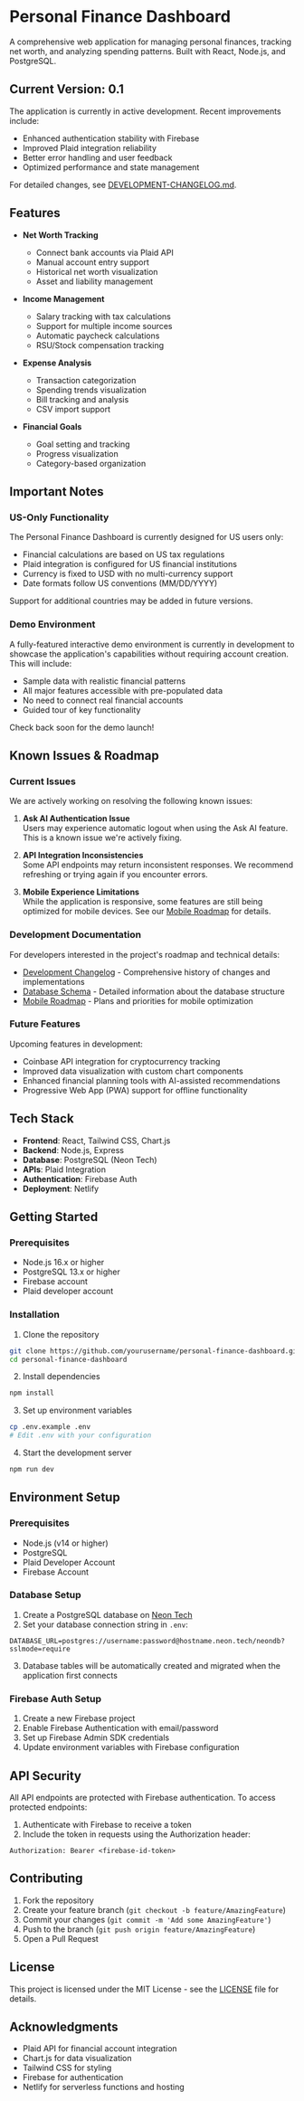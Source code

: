 # Personal Finance Dashboard

A comprehensive web application for managing personal finances, tracking net worth, and analyzing spending patterns. Built with React, Node.js, and PostgreSQL.

## Current Version: 0.1

The application is currently in active development. Recent improvements include:
- Enhanced authentication stability with Firebase
- Improved Plaid integration reliability
- Better error handling and user feedback
- Optimized performance and state management

For detailed changes, see [DEVELOPMENT-CHANGELOG.md](DEVELOPMENT-CHANGELOG.md).

## Features

- **Net Worth Tracking**
  - Connect bank accounts via Plaid API
  - Manual account entry support
  - Historical net worth visualization
  - Asset and liability management

- **Income Management**
  - Salary tracking with tax calculations
  - Support for multiple income sources
  - Automatic paycheck calculations
  - RSU/Stock compensation tracking

- **Expense Analysis**
  - Transaction categorization
  - Spending trends visualization
  - Bill tracking and analysis
  - CSV import support

- **Financial Goals**
  - Goal setting and tracking
  - Progress visualization
  - Category-based organization

## Important Notes

### US-Only Functionality
The Personal Finance Dashboard is currently designed for US users only:
- Financial calculations are based on US tax regulations
- Plaid integration is configured for US financial institutions
- Currency is fixed to USD with no multi-currency support
- Date formats follow US conventions (MM/DD/YYYY)

Support for additional countries may be added in future versions.

### Demo Environment
A fully-featured interactive demo environment is currently in development to showcase the application's capabilities without requiring account creation. This will include:
- Sample data with realistic financial patterns
- All major features accessible with pre-populated data
- No need to connect real financial accounts
- Guided tour of key functionality

Check back soon for the demo launch!

## Known Issues & Roadmap

### Current Issues
We are actively working on resolving the following known issues:

1. **Ask AI Authentication Issue**  
   Users may experience automatic logout when using the Ask AI feature. This is a known issue we're actively fixing.

2. **API Integration Inconsistencies**  
   Some API endpoints may return inconsistent responses. We recommend refreshing or trying again if you encounter errors.

3. **Mobile Experience Limitations**  
   While the application is responsive, some features are still being optimized for mobile devices. See our [Mobile Roadmap](MOBILE-ROADMAP.md) for details.

### Development Documentation
For developers interested in the project's roadmap and technical details:

- [Development Changelog](DEVELOPMENT-CHANGELOG.md) - Comprehensive history of changes and implementations
- [Database Schema](DATABASE-SCHEMA.md) - Detailed information about the database structure
- [Mobile Roadmap](MOBILE-ROADMAP.md) - Plans and priorities for mobile optimization

### Future Features
Upcoming features in development:
- Coinbase API integration for cryptocurrency tracking
- Improved data visualization with custom chart components
- Enhanced financial planning tools with AI-assisted recommendations
- Progressive Web App (PWA) support for offline functionality

## Tech Stack

- **Frontend**: React, Tailwind CSS, Chart.js
- **Backend**: Node.js, Express
- **Database**: PostgreSQL (Neon Tech)
- **APIs**: Plaid Integration
- **Authentication**: Firebase Auth
- **Deployment**: Netlify

## Getting Started

### Prerequisites
- Node.js 16.x or higher
- PostgreSQL 13.x or higher
- Firebase account
- Plaid developer account

### Installation
1. Clone the repository
```bash
git clone https://github.com/yourusername/personal-finance-dashboard.git
cd personal-finance-dashboard
```

2. Install dependencies
```bash
npm install
```

3. Set up environment variables
```bash
cp .env.example .env
# Edit .env with your configuration
```

4. Start the development server
```bash
npm run dev
```

## Environment Setup

### Prerequisites
- Node.js (v14 or higher)
- PostgreSQL
- Plaid Developer Account
- Firebase Account

### Database Setup
1. Create a PostgreSQL database on [Neon Tech](https://neon.tech/)
2. Set your database connection string in `.env`:
```
DATABASE_URL=postgres://username:password@hostname.neon.tech/neondb?sslmode=require
```
3. Database tables will be automatically created and migrated when the application first connects

### Firebase Auth Setup
1. Create a new Firebase project
2. Enable Firebase Authentication with email/password
3. Set up Firebase Admin SDK credentials
4. Update environment variables with Firebase configuration

## API Security

All API endpoints are protected with Firebase authentication. To access protected endpoints:
1. Authenticate with Firebase to receive a token
2. Include the token in requests using the Authorization header:
```
Authorization: Bearer <firebase-id-token>
```

## Contributing

1. Fork the repository
2. Create your feature branch (`git checkout -b feature/AmazingFeature`)
3. Commit your changes (`git commit -m 'Add some AmazingFeature'`)
4. Push to the branch (`git push origin feature/AmazingFeature`)
5. Open a Pull Request

## License

This project is licensed under the MIT License - see the [LICENSE](LICENSE) file for details.

## Acknowledgments

- Plaid API for financial account integration
- Chart.js for data visualization
- Tailwind CSS for styling
- Firebase for authentication
- Netlify for serverless functions and hosting
